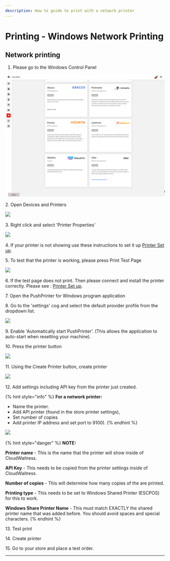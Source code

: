 ```yaml
---
description: How to guide to print with a network printer
---
```


# Printing - Windows Network Printing

## **Network printing**

1. Please go to the Windows Control Panel

![](<../../.gitbook/assets/untitled (1).png>)

2\. Open Devices and Printers

![](../../.gitbook/assets/untitled-1.png)

3\. Right click and select 'Printer Properties'

![](<../../.gitbook/assets/untitled-2 (5).png>)

4\. If your printer is not showing use these instructions to set it up [Printer Set up](printing-add-a-printer-to-windows.md).

5\. To test that the printer is working, please press Print Test Page

![](<../../.gitbook/assets/untitled-3 (1).png>)

6\. If the test page does not print. Then please connect and install the printer correctly. Please see : [Printer Set up](https://www.notion.so/cloudwaitresswiki/Printing-Add-a-printer-18689e4654fe4978b20aeb82b581d81e).

7\. Open the PushPrinter for Windows program application

8\. Go to the 'settings' cog and select the default provider profile from the dropdown list.

![](<../../.gitbook/assets/untitled-4 (2).png>)

9\. Enable 'Automatically start PushPrinter'. (This allows the application to auto-start when resetting your machine).

10\. Press the printer button

![](../../.gitbook/assets/untitled-6.png)

11\. Using the Create Printer button, create printer

![](<../../.gitbook/assets/untitled-7 (4).png>)

12\. Add settings including API key from the printer just created.

{% hint style="info" %}
**For a network printer:**&#x20;

* Name the printer.&#x20;
* Add API printer (found in the store printer settings),&#x20;
* Set number of copies&#x20;
* Add printer IP address and set port to 9100).
{% endhint %}

![](<../../.gitbook/assets/untitled-8 (3).png>)

{% hint style="danger" %}
**NOTE:**

**Printer name** - This is the name that the printer will show inside of CloudWaitress.

**API Key** - This needs to be copied from the printer settings inside of CloudWaitress.

**Number of copies** - This will determine how many copies of the are printed.

**Printing type** - This needs to be set to Windows Shared Printer (ESCPOS) for this to work.

**Windows Share Printer Name** - This must match EXACTLY the shared printer name that was added before. You should avoid spaces and special characters.
{% endhint %}

13\. Test print

14\. Create printer

15\. Go to your store and place a test order.

****
